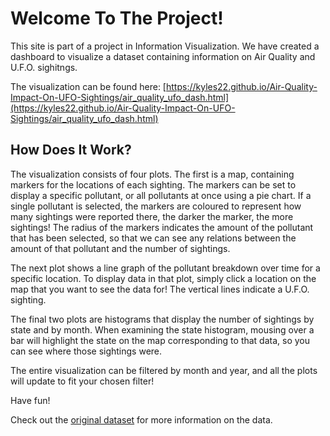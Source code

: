 # Welcome To The Project!

 This site is part of a project in Information Visualization. We have created a dashboard to 
 visualize a dataset containing information on Air Quality and U.F.O. sighitngs.
  
  The visualization can be found here: [https://kyles22.github.io/Air-Quality-Impact-On-UFO-Sightings/air_quality_ufo_dash.html](https://kyles22.github.io/Air-Quality-Impact-On-UFO-Sightings/air_quality_ufo_dash.html)
  
## How Does It Work?

  The visualization consists of four plots. The first is a map, containing markers for the locations of each sighting. 
The markers can be set to display a specific pollutant, or all pollutants at once using a pie chart.  If a single pollutant
is selected, the markers are coloured to represent how many sightings were reported there, the darker the marker,
the more sightings!  The radius of the markers indicates the amount of the pollutant that has been selected, so that we can see any relations between the amount of that pollutant and the number of sightings.
    
The next plot shows a line graph of the pollutant breakdown over time for a specific location.  To display data in that plot, simply click a location on the map that you want to see the data for!  The vertical lines indicate a U.F.O. sighting.
    
The final two plots are histograms that display the number of sightings by state and by month.  When examining the state 
histogram, mousing over a bar will highlight the state on the map corresponding to that data, so you can see where those sightings were.  
    
The entire visualization can be filtered by month and year, and all the plots will update to fit your chosen filter!

Have fun!
    
Check out the [original dataset](https://www.kaggle.com/infof422henni/ufo-air-quality) for more information on the data.
